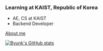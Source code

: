 ### Learning at KAIST, Republic of Korea
 - AE, CS at KAIST
 - Backend Developer

[About me](https://byunk.github.io/portfolio/)

[![Byunk's GitHub stats](https://github-readme-stats.vercel.app/api?username=Byunk)](https://github.com/anuraghazra/github-readme-stats)


<!--
**Byunk/Byunk** is a ✨ _special_ ✨ repository because its `README.md` (this file) appears on your GitHub profile.

Here are some ideas to get you started:

- 🔭 I’m currently working on ...
- 🌱 I’m currently learning ...
- 👯 I’m looking to collaborate on ...
- 🤔 I’m looking for help with ...
- 💬 Ask me about ...
- 📫 How to reach me: ...
- 😄 Pronouns: ...
- ⚡ Fun fact: ...
-->
